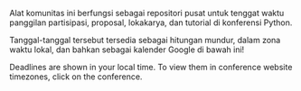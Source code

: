 Alat komunitas ini berfungsi sebagai repositori pusat untuk tenggat waktu panggilan partisipasi, proposal, lokakarya, dan tutorial di konferensi Python.

Tanggal-tanggal tersebut tersedia sebagai hitungan mundur, dalam zona waktu lokal, dan bahkan sebagai kalender Google di bawah ini!

Deadlines are shown in <span class="local-timezone">your local</span> time. To view them in conference website timezones, click on the conference.
